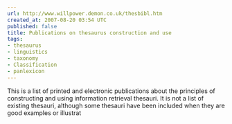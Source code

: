 ```yaml
---
url: http://www.willpower.demon.co.uk/thesbibl.htm
created_at: 2007-08-20 03:54 UTC
published: false
title: Publications on thesaurus construction and use
tags:
- thesaurus
- linguistics
- taxonomy
- Classification
- panlexicon
---
```


This is a list of printed and electronic publications about the principles of constructing and using information retrieval thesauri. It is not a list of existing thesauri, although some thesauri have been included when they are good examples or illustrat
